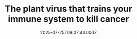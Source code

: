 ---
title: "The plant virus that trains your immune system to kill cancer"
date: 2025-07-25T09:07:43.000Z
category: Health
externalLink: "https://www.sciencedaily.com/releases/2025/07/250724232403.htm"
image: ""
excerpt: "A virus from humble black-eyed peas is showing extraordinary promise in the fight against cancer. Unlike other plant viruses, the cowpea mosaic virus (CPMV) can awaken the human immune system and transform it into a cancer-fighting powerhouse, without infecting human cells. By comparing it to a similar, but ineffective, virus, researchers uncovered that CPMV uniquely triggers potent interferons and immune…"
---
